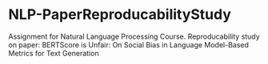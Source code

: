 # NLP-PaperReproducabilityStudy
Assignment for Natural Language Processing Course.  Reproducability study on paper: BERTScore is Unfair: On Social Bias in Language Model-Based Metrics for Text Generation
